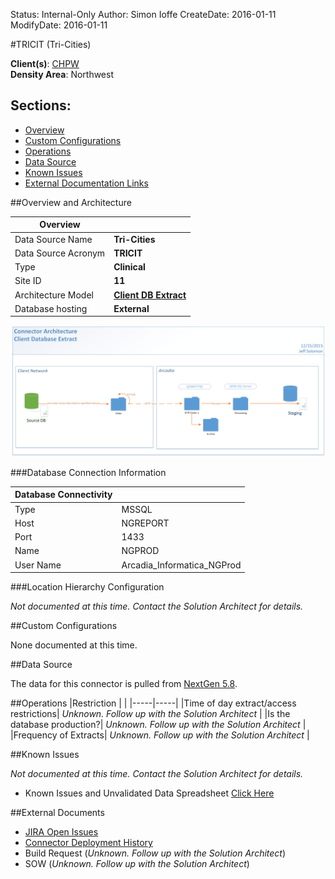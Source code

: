 Status: Internal-Only
Author: Simon Ioffe
CreateDate: 2016-01-11
ModifyDate: 2016-01-11


#TRICIT (Tri-Cities)

**Client(s)**: [CHPW](../CHPW.md)  
**Density Area**: Northwest   

## Sections:
* [Overview](#overview-and-architecture)
* [Custom Configurations](#custom-configurations)
* [Operations](#operations)
* [Data Source](#data-source)
* [Known Issues](#known-issues)
* [External Documentation Links](#external-documents)

##Overview and Architecture

| Overview ||
|-----|-----|
| Data Source Name| **Tri-Cities** |
| Data Source Acronym| **TRICIT** |
| Type | **Clinical** |
| Site ID | **11** |
| Architecture Model | [**Client DB Extract**](../../Tech_Delivery/Standard-Implementations/Client-DB-Extract.md)|
| Database hosting | **External** |


<a href="../../../img/Connector-Client-DB-Extract.png">![](../../img/Connector-Client-DB-Extract.png)</a>

###Database Connection Information  

|Database Connectivity||
|-----|-----|
|Type|MSSQL|
|Host|NGREPORT|
|Port|1433|
|Name|NGPROD|
|User Name|Arcadia_Informatica_NGProd|  


###Location Hierarchy Configuration

*Not documented at this time. Contact the Solution Architect for details.*

##Custom Configurations

None documented at this time. 

##Data Source

The data for this connector is pulled from [NextGen 5.8](../../Tech_Delivery/EHR-Documentation/NextGen.md).

##Operations
|Restriction | |
|-----|-----|
|Time of day extract/access restrictions| *Unknown. Follow up with the Solution Architect* |
|Is the database production?| *Unknown. Follow up with the Solution Architect*  |
|Frequency of Extracts| *Unknown. Follow up with the Solution Architect*  |

##Known Issues

*Not documented at this time. Contact the Solution Architect for details.*

* Known Issues and Unvalidated Data Spreadsheet [Click Here](https://arcadia.app.box.com/files/0/f/1888547619/4._Client_Specific_Material)

##External Documents
- [JIRA Open Issues](https://jira.arcadiasolutions.com/issues/?jql=(labels%20%3D%20TRICIT%20or%20%22Data%20Source%20Acronym%22%20~%20TRICIT)%20and%20status%20!%3D%20Closed)
- [Connector Deployment History](https://github.com/arcadia/qdw/wiki/connector-version)
- Build Request (*Unknown. Follow up with the Solution Architect*)
- SOW (*Unknown. Follow up with the Solution Architect*)